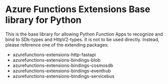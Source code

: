 # Azure Functions Extensions Base library for Python
This is the base library for allowing Python Function Apps to recognize and bind to SDk-types and HttpV2-types. It is not to be used directly.
Instead, please reference one of the extending packages:
* azurefunctions-extensions-http-fastapi
* azurefunctions-extensions-bindings-blob
* azurefunctions-extensions-bindings-cosmosdb
* azurefunctions-extensions-bindings-eventhub
* azurefunctions-extensions-bindings-servicebus

